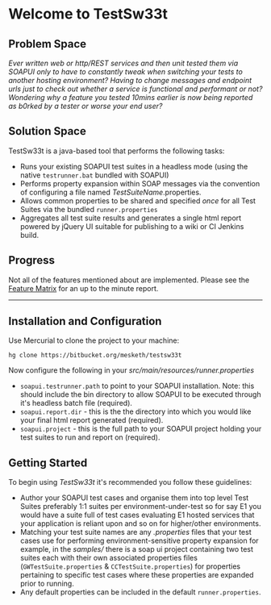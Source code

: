 # Welcome to TestSw33t

## Problem Space
_Ever written web or http/REST services and then unit tested them via SOAPUI only to have to constantly tweak when switching your tests to another hosting environment?_ _Having to change messages and endpoint urls just to check out whether a service is functional and performant or not?_ _Wondering why a feature you tested 10mins earlier is now being reported as b0rked by a tester or worse your end user?_

## Solution Space

TestSw33t is a java-based tool that performs the following tasks:
 
*	Runs your existing SOAPUI test suites in a headless mode (using the native ```testrunner.bat``` bundled with SOAPUI)
*	Performs property expansion within SOAP messages via the convention of configuring a file named _TestSuiteName_.properties.
*	Allows common properties to be shared and specified _once_ for all Test Suites via the bundled ```runner.properties```
*	Aggregates all test suite results and generates a single html report powered by jQuery UI suitable for publishing to a wiki or CI Jenkins build.

## Progress 
Not all of the features mentioned about are implemented. Please see the [Feature Matrix](http://bitbucket.org/mesketh/testsw33t/wiki/feature-matrix.html) for an up to the minute report.

---

## Installation and Configuration
Use Mercurial to clone the project to your machine: 

```hg clone https://bitbucket.org/mesketh/testsw33t```

Now configure the following in your _src/main/resources/runner.properties_

   - ```soapui.testrunner.path``` to point to your SOAPUI installation. Note: this should include the bin directory to allow SOAPUI to be executed through it's headless batch file (required).
   -  ```soapui.report.dir``` - this is the the directory into which you would like your final html report generated (required).
   -  ```soapui.project``` - this is the full path to your SOAPUI project holding your test suites to run and report on (required).

## Getting Started

To begin using _TestSw33t_ it's recommended you follow these guidelines: 

   - Author your SOAPUI test cases and organise them into top level Test Suites preferably 1:1 suites per environment-under-test so for say E1 you would have a suite full of test cases evaluating E1 hosted services that your application is reliant upon and so on for higher/other environments.
   - Matching your test suite names are any _.properties_ files that your test cases use for performing environment-sensitive property expansion for example, in the _samples/_ there is a soap ui project containing two test suites each with their own associated properties files (```GWTestSuite.properties``` & ```CCTestSuite.properties```) for properties pertaining to specific test cases where these properties are expanded prior to running. 
   - Any default properties can be included in the default ```runner.properties```.

